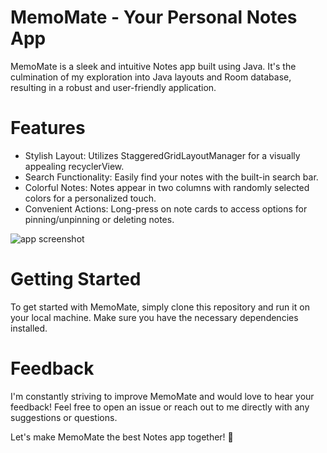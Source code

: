 # MemoMate - Your Personal Notes App
MemoMate is a sleek and intuitive Notes app built using Java. It's the culmination of my exploration into Java layouts and Room database, resulting in a robust and user-friendly application.

# Features
* Stylish Layout: Utilizes StaggeredGridLayoutManager for a visually appealing recyclerView.
* Search Functionality: Easily find your notes with the built-in search bar.
* Colorful Notes: Notes appear in two columns with randomly selected colors for a personalized touch.
* Convenient Actions: Long-press on note cards to access options for pinning/unpinning or deleting notes.

![app screenshot]([blob:https://github.com/1e6e3055-8836-4f16-8996-8a7f8c3a39f0](https://github.com/kareemessam09/MemoMate_NotesApp/blob/master/app%20screenshot.jpg?raw=true))
  
# Getting Started
To get started with MemoMate, simply clone this repository and run it on your local machine. Make sure you have the necessary dependencies installed.

# Feedback
I'm constantly striving to improve MemoMate and would love to hear your feedback! Feel free to open an issue or reach out to me directly with any suggestions or questions.

Let's make MemoMate the best Notes app together! 🚀
